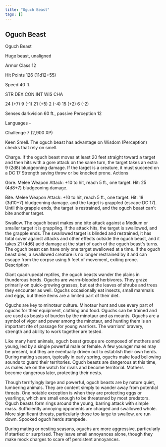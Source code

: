 ```yaml
---
title: "Oguch Beast"
tags: []
---
```

## Oguch Beast
Oguch Beast

Huge beast, unaligned

Armor Class 12

Hit Points 126 (11d12+55)

Speed 40 ft.

STR DEX CON INT WIS CHA

24 (+7) 9 (-1) 21 (+5) 2 (-4) 15 (+2) 6 (-2)

Senses darkvision 60 ft., passive Perception 12

Languages -

Challenge 7 (2,900 XP)

Keen Smell. The oguch beast has advantage on Wisdom (Perception) checks that rely on smell.

Charge. If the oguch beast moves at least 20 feet straight toward a target and then hits with a gore attack on the same turn, the target takes an extra 9 (2d8) bludgeoning damage. If the target is a creature, it must succeed on a DC 17 Strength saving throw or be knocked prone.
Actions

Gore. Melee Weapon Attack: +10 to hit, reach 5 ft., one target. Hit: 25 (4d8+7) bludgeoning damage.

Bite. Melee Weapon Attack: +10 to hit, reach 5 ft., one target. Hit: 18 (3d10+7) bludgeoning damage. and the target is grappled (escape DC 17). Until this grapple ends, the target is restrained, and the oguch beast can't bite another target.

Swallow. The oguch beast makes one bite attack against a Medium or smaller target it is grappling. If the attack hits, the target is swallowed, and the grapple ends. The swallowed target is blinded and restrained, it has total cover against attacks and other effects outside the oguch beast, and it takes 21 (4d6) acid damage at the start of each of the oguch beast's turns. The oguch beast can have only one target swallowed at a time. If the oguch beast dies, a swallowed creature is no longer restrained by it and can escape from the corpse using 5 feet of movement, exiting prone.
Description

Giant quadrupedal reptiles, the oguch beasts wander the plains in thunderous herds. Oguchs are warm-blooded herbivores. They graze primarily on quick-growing grasses, but eat the leaves of shrubs and trees they encounter as well. Oguchs occasionally eat insects, small mammals and eggs, but these items are a limited part of their diet.

Oguchs are key to minotaur culture. Minotaur hunt and use every part of oguchs for their equipment, clothing and food. Oguchs can be trained and are used as beasts of burden by the minotaur and as mounts. Oguchs are a symbol of vigor and power among the minotaur, and hunting them is an important rite of passage for young warriors. The warriors’ bravery, strength and ability to work together are tested.

Like many herd animals, oguch beast groups are composed of mothers and young, led by a single powerful male or female. A few younger males may be present, but they are eventually driven out to establish their own herds. During mating season, typically in early spring, oguchs make loud bellowing sounds to guard their territories. Oguch beasts are dangerous at this time, as males are on the watch for rivals and become territorial. Mothers become dangerous later, protecting their nests.

Though terrifyingly large and powerful, oguch beasts are by nature quiet, lumbering animals. They are content simply to wander away from potential threats. One notable exception is when they are protecting eggs or yearlings, which are small enough to be threatened by most predators. Oguch beasts form rings around the young, barring attack with simple mass. Sufficiently annoying opponents are charged and swallowed whole. More significant threats, particularly those too large to swallow, are run down. Spooked oguch herds stampede.

During mating or nesting seasons, oguchs are more aggressive, particularly if startled or surprised. They leave small annoyances alone, though they make mock charges to scare off persistent annoyances. 